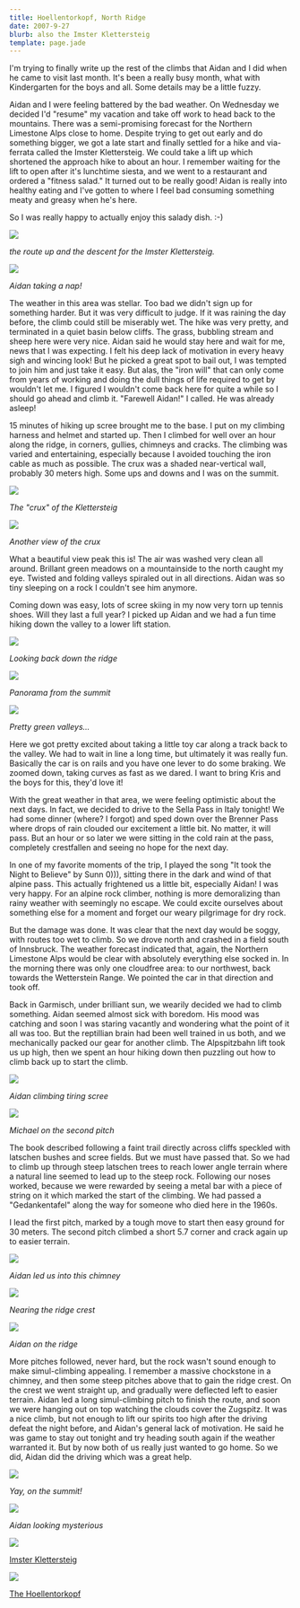 ```yaml
---
title: Hoellentorkopf, North Ridge
date: 2007-9-27
blurb: also the Imster Klettersteig
template: page.jade
---
```


I'm trying to finally write up the rest of the climbs that Aidan and I
did when he came to visit last month. It's been a really busy month, what
with Kindergarten for the boys and all. Some details may be a little fuzzy.
  
  
Aidan and I were feeling battered by the bad weather. On Wednesday we
decided I'd "resume" my vacation and take off work to head back to the
mountains. There was a semi-promising forecast for the Northern Limestone
Alps close to home. Despite trying to get out early and do something bigger,
we got a late start and finally settled for a hike and via-ferrata called
the Imster Klettersteig. We could take a lift up which shortened the approach
hike to about an hour. I remember waiting for the lift to open after it's
lunchtime siesta, and we went to a restaurant and ordered a "fitness salad."
It turned out to be really good! Aidan is really into healthy eating and
I've gotten to where I feel bad consuming something meaty and greasy when
he's here.
  
  
So I was really happy to actually enjoy this salady dish. :-)
  
  
[![](http://lh4.google.com/ripsawridge/Rtns9FTGHII/AAAAAAAABB0/MYOalSej4Xc/s288/imster_routeover.jpg)](http://picasaweb.google.com/ripsawridge/ImsterKlettersteig/photo#5105372186739612802)
  
_the route up and the descent for the Imster Klettersteig._
  
  
[![](http://lh3.google.com/ripsawridge/Rtns91TGHJI/AAAAAAAABB8/tjeDdYaq6qg/s288/imster_nappin.jpg)](http://picasaweb.google.com/ripsawridge/ImsterKlettersteig/photo#5105372199624514706)
  
_Aidan taking a nap!_
  
  
The weather in this area was stellar. Too bad we didn't sign up for something
harder. But it was very difficult to judge. If it was raining the day before,
the climb could still be miserably wet. The hike was very pretty, and terminated
in a quiet basin below cliffs. The grass, bubbling stream and sheep here
were very nice. Aidan said he would stay here and wait for me, news that
I was expecting. I felt his deep lack of motivation in every heavy sigh
and wincing look! But he picked a great spot to bail out, I was tempted
to join him and just take it easy. But alas, the "iron will" that can only
come from years of working and doing the dull things of life required to
get by wouldn't let me. I figured I wouldn't come back here for quite a
while so I should go ahead and climb it. "Farewell Aidan!" I called. He
was already asleep!
  
  
15 minutes of hiking up scree brought me to the base. I put on my climbing
harness and helmet and started up. Then I climbed for well over an hour
along the ridge, in corners, gullies, chimneys and cracks. The climbing
was varied and entertaining, especially because I avoided touching the
iron cable as much as possible. The crux was a shaded near-vertical wall,
probably 30 meters high. Some ups and downs and I was on the summit.
  
  
[![](http://lh3.google.com/ripsawridge/Rtns-1TGHKI/AAAAAAAABCE/N-wugJuyvfM/s288/imster_sigcliff.jpg)](http://picasaweb.google.com/ripsawridge/ImsterKlettersteig/photo#5105372216804383906)
  
_The "crux" of the Klettersteig_
  
  
[![](http://lh6.google.com/ripsawridge/Rtns_lTGHLI/AAAAAAAABCM/0n6LTsqwUSs/s288/imster_uproute.jpg)](http://picasaweb.google.com/ripsawridge/ImsterKlettersteig/photo#5105372229689285810)
  
_Another view of the crux_
  
  
  
What a beautiful view peak this is! The air was washed very clean all
around. Brillant green meadows on a mountainside to the north caught my
eye. Twisted and folding valleys spiraled out in all directions. Aidan
was so tiny sleeping on a rock I couldn't see him anymore.
  
  
Coming down was easy, lots of scree skiing in my now very torn up tennis
shoes. Will they last a full year? I picked up Aidan and we had a fun time
hiking down the valley to a lower lift station.
  
  
[![](http://lh4.google.com/ripsawridge/RtntAFTGHMI/AAAAAAAABCU/0Z-hlfn4YrY/s288/imster_downtoval.jpg)](http://picasaweb.google.com/ripsawridge/ImsterKlettersteig/photo#5105372238279220418)
  
_Looking back down the ridge_
  
  
[![](http://lh5.google.com/ripsawridge/Rtns8VTGHHI/AAAAAAAABBs/_6o8D3Hg3oM/s400/panoimster.jpg)](http://picasaweb.google.com/ripsawridge/ImsterKlettersteig/photo#5105372173854710898)
  
_Panorama from the summit_
  
  
[![](http://lh3.google.com/ripsawridge/RtntA1TGHNI/AAAAAAAABCc/MoSPOObG_4o/s288/imster_hikedown.jpg)](http://picasaweb.google.com/ripsawridge/ImsterKlettersteig/photo#5105372251164122322)
  
_Pretty green valleys..._
  
  
Here we got pretty excited about taking a little toy car along a track
back to the valley. We had to wait in line a long time, but ultimately
it was really fun. Basically the car is on rails and you have one lever
to do some braking. We zoomed down, taking curves as fast as we dared.
I want to bring Kris and the boys for this, they'd love it!
  
  
With the great weather in that area, we were feeling optimistic about
the next days. In fact, we decided to drive to the Sella Pass in Italy
tonight! We had some dinner (where? I forgot) and sped down over the Brenner
Pass where drops of rain clouded our excitement a little bit. No matter,
it will pass. But an hour or so later we were sitting in the cold rain
at the pass, completely crestfallen and seeing no hope for the next day.
  
  
In one of my favorite moments of the trip, I played the song "It took
the Night to Believe" by Sunn 0))), sitting there in the dark and wind
of that alpine pass. This actually frightened us a little bit, especially
Aidan! I was very happy. For an alpine rock climber, nothing is more demoralizing
than rainy weather with seemingly no escape. We could excite ourselves
about something else for a moment and forget our weary pilgrimage for dry
rock.
  
  
But the damage was done. It was clear that the next day would be soggy,
with routes too wet to climb. So we drove north and crashed in a field
south of Innsbruck. The weather forecast indicated that, again, the Northern
Limestone Alps would be clear with absolutely everything else socked in.
In the morning there was only one cloudfree area: to our northwest, back
towards the Wetterstein Range. We pointed the car in that direction and
took off.
  
  
Back in Garmisch, under brilliant sun, we wearily decided we had to climb
something. Aidan seemed almost sick with boredom. His mood was catching
and soon I was staring vacantly and wondering what the point of it all
was too. But the reptillian brain had been well trained in us both, and
we mechanically packed our gear for another climb. The Alpspitzbahn lift
took us up high, then we spent an hour hiking down then puzzling out how
to climb back up to start the climb.
  
  
  
[![](http://lh3.google.com/ripsawridge/RvwALpw8IkI/AAAAAAAABGY/PDZXfxEUtiQ/s288/hoel_endlessscree.jpg)](http://picasaweb.google.com/ripsawridge/TheHoellentorkopf/photo#5114963476975723074)
  
_Aidan climbing tiring scree_
  
  
[![](http://lh6.google.com/ripsawridge/RvwAMZw8IlI/AAAAAAAABGg/0NDisfTWmsM/s288/hoel_firstlead.jpg)](http://picasaweb.google.com/ripsawridge/TheHoellentorkopf/photo#5114963489860624978)
  
_Michael on the second pitch_
  
  
The book described following a faint trail directly across cliffs speckled
with latschen bushes and scree fields. But we must have passed that. So
we had to climb up through steep latschen trees to reach lower angle terrain
where a natural line seemed to lead up to the steep rock. Following our
noses worked, because we were rewarded by seeing a metal bar with a piece
of string on it which marked the start of the climbing. We had passed a
"Gedankentafel" along the way for someone who died here in the 1960s.
  
  
I lead the first pitch, marked by a tough move to start then easy ground
for 30 meters. The second pitch climbed a short 5.7 corner and crack again
up to easier terrain.
  
  
[![](http://lh6.google.com/ripsawridge/RvwANZw8ImI/AAAAAAAABGo/dxPD0npuYFI/s288/hoel_inchimney.jpg)](http://picasaweb.google.com/ripsawridge/TheHoellentorkopf/photo#5114963507040494178)
  
_Aidan led us into this chimney_
  
  
[![](http://lh6.google.com/ripsawridge/RvwAOZw8InI/AAAAAAAABGw/bODwR4VjNfE/s288/hoel_aidanfollow.jpg)](http://picasaweb.google.com/ripsawridge/TheHoellentorkopf/photo#5114963524220363378)
  
_Nearing the ridge crest_
  
  
[![](http://lh6.google.com/ripsawridge/RvwAPZw8IoI/AAAAAAAABG4/sDkx-kkYGos/s288/hoel_onkante.jpg)](http://picasaweb.google.com/ripsawridge/TheHoellentorkopf/photo#5114963541400232578)
  
_Aidan on the ridge_
  
  
More pitches followed, never hard, but the rock wasn't sound enough to
make simul-climbing appealing. I remember a massive chockstone in a chimney,
and then some steep pitches above that to gain the ridge crest. On the
crest we went straight up, and gradually were deflected left to easier
terrain. Aidan led a long simul-climbing pitch to finish the route, and
soon we were hanging out on top watching the clouds cover the Zugspitz.
It was a nice climb, but not enough to lift our spirits too high after
the driving defeat the night before, and Aidan's general lack of motivation.
He said he was game to stay out tonight and try heading south again if
the weather warranted it. But by now both of us really just wanted to go
home. So we did, Aidan did the driving which was a great help.
  
  
[![](http://lh3.google.com/ripsawridge/RvwAPpw8IpI/AAAAAAAABHA/X6hfgdPH_bQ/s288/hoel_aandm.jpg)](http://picasaweb.google.com/ripsawridge/TheHoellentorkopf/photo#5114963545695199890)
  
_Yay, on the summit!_
  
  
[![](http://lh5.google.com/ripsawridge/RvwAQJw8IqI/AAAAAAAABHI/fAITaGVYX_g/s288/hoel_sumclouds.jpg)](http://picasaweb.google.com/ripsawridge/TheHoellentorkopf/photo#5114963554285134498)
  
_Aidan looking mysterious_
  
  
  
  
[![](http://lh5.google.com/ripsawridge/Rtns7lTGHGE/AAAAAAAABCg/7lS04Kih4DE/s160-c/ImsterKlettersteig.jpg)](http://picasaweb.google.com/ripsawridge/ImsterKlettersteig)

[Imster Klettersteig](http://picasaweb.google.com/ripsawridge/ImsterKlettersteig)

  
  
[![](http://lh4.google.com/ripsawridge/RvwAJJw8IjE/AAAAAAAABHM/h3_ae90TSTA/s160-c/TheHoellentorkopf.jpg)](http://picasaweb.google.com/ripsawridge/TheHoellentorkopf)

[The Hoellentorkopf](http://picasaweb.google.com/ripsawridge/TheHoellentorkopf)
